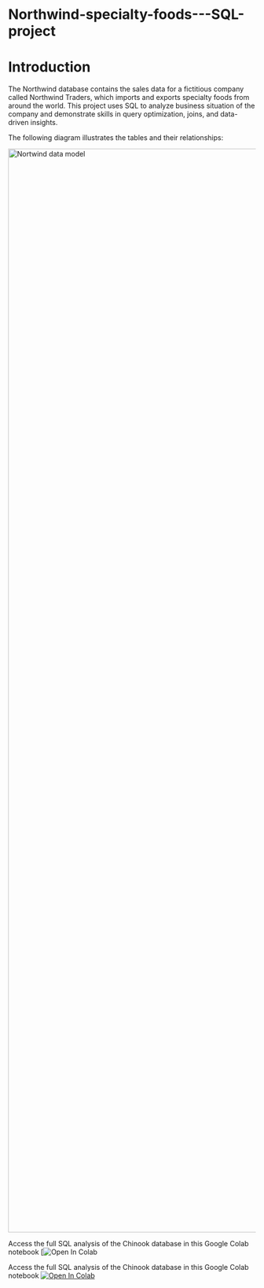 # Northwind-specialty-foods---SQL-project
# Introduction
The Northwind database contains the sales data for a fictitious company called Northwind Traders, which imports and exports specialty foods from around the world. This project uses SQL to analyze business situation of the company and demonstrate skills in query optimization, joins, and data-driven insights.

The following diagram illustrates the tables and their relationships:

<img width="3584" height="2204" alt="Nortwind data model" src="https://github.com/user-attachments/assets/13375f25-fc53-4001-9d4a-2e9974fe2c2e" />

Access the full SQL analysis of the Chinook database in this Google Colab notebook [![Open In Colab](https://colab.research.google.com/drive/1YjLrpvX2SejdrbU-O2FvSPjgEcUQ5dC0#scrollTo=w3k-_vmk3Gfz)

Access the full SQL analysis of the Chinook database in this Google Colab notebook [![Open In Colab](https://colab.research.google.com/assets/colab-badge.svg)](https://colab.research.google.com/drive/1FQlU5tulnHxSIjsXTQ0pQ79pcmhVPV0-#scrollTo=AzMrbH8U4Vuj)

